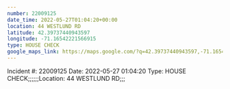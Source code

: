 ```yaml
---
number: 22009125
date_time: 2022-05-27T01:04:20+00:00
location: 44 WESTLUND RD
latitude: 42.39737440943597
longitude: -71.16542221566915
type: HOUSE CHECK
google_maps_link: https://maps.google.com/?q=42.39737440943597,-71.16542221566915
---
```


Incident #: 22009125   Date: 2022-05-27 01:04:20   Type: HOUSE CHECK;;;;;;Location: 44 WESTLUND RD;;;
